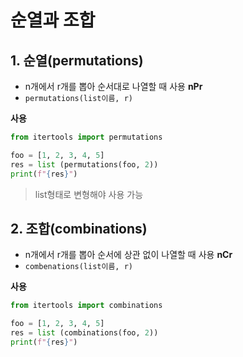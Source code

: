 # 순열과 조합

## 1. 순열(permutations)

- n개에서 r개를 뽑아 순서대로 나열할 때  사용 **nPr**
- `permutations(list이름, r)`

**사용**

```python
from itertools import permutations

foo = [1, 2, 3, 4, 5]
res = list (permutations(foo, 2))
print(f"{res}")
```

> list형태로 변형해야 사용 가능



## 2. 조합(combinations)

- n개에서 r개를 뽑아 순서에 상관 없이 나열할 때  사용 **nCr**
- `combenations(list이름, r)`

**사용**

```python
from itertools import combinations

foo = [1, 2, 3, 4, 5]
res = list (combinations(foo, 2))
print(f"{res}")
```

